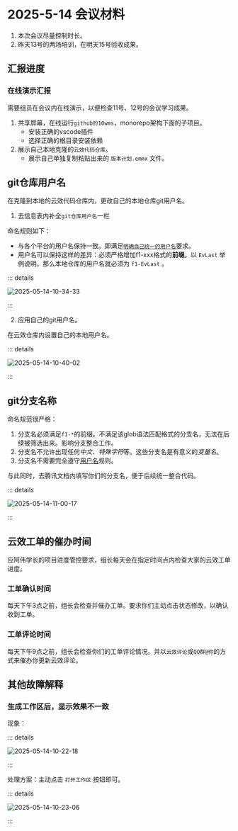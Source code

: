 # 2025-5-14 会议材料

1. 本次会议尽量控制时长。
2. 昨天13号的两场培训，在明天15号验收成果。

## 汇报进度

### 在线演示汇报

需要组员在会议内在线演示，以便检查11号、12号的会议学习成果。

1. 共享屏幕，在线运行`github的10wms`，monorepo架构下面的子项目。
   - 安装正确的vscode插件
   - 选择正确的根目录安装依赖
2. 展示自己本地克隆的`云效代码仓库`。
   - 展示自己单独复制粘贴出来的 `版本计划.emmx` 文件。

## git仓库用户名

在克隆到本地的云效代码仓库内，更改自己的本地仓库git用户名。

1. 去信息表内补全`git仓库用户名`一栏

命名规则如下：

- 与各个平台的用户名保持一致。即满足[`明确自己统一的用户名`](../2025-5-11/index.md#明确自己统一的用户名)要求。
- 用户名可以保持这样的差异：必须严格增加f1-xxx格式的**前缀**。以 `EvLast` 举例说明，那么本地仓库的用户名就必须为 `f1-EvLast` 。

::: details

![2025-05-14-10-34-33](https://s2.loli.net/2025/05/14/pxZbiD6V7lEcLNG.png)

:::

2. 应用自己的git用户名。

在云效仓库内设置自己的本地用户名。

::: details

![2025-05-14-10-40-02](https://s2.loli.net/2025/05/14/QCW2vA4lpfmESwg.png)

:::

## git分支名称

命名规范很严格：

1. 分支名必须满足`f1-*`的前缀。不满足该glob语法匹配格式的分支名，无法在后续被筛选出来。影响分支整合工作。
2. 分支名不允许出现任何*中文、特殊字符*等。这些分支名是有意义的*变量名*。
3. 分支名不需要完全遵守[用户名](../2025-5-11/index.md#明确自己统一的用户名)规则。

与此同时，去腾讯文档内填写你们的分支名，便于后续统一整合代码。

::: details

![2025-05-14-11-00-17](https://s2.loli.net/2025/05/14/lJiLVXuWIK5Gd6U.png)

:::

## 云效工单的催办时间

应阿伟学长的项目进度管控要求，组长每天会在指定时间点内检查大家的云效工单进度。

### 工单确认时间

每天下午3点之前，组长会检查并催办工单。要求你们主动点击状态修改，以确认收到工单。

### 工单评论时间

每天下午9点之前，组长会检查你们的工单评论情况。并以`云效评论`或`QQ群@你`的方式来催办你更新云效评论。

## 其他故障解释

### 生成工作区后，显示效果不一致

现象：

::: details

![2025-05-14-10-22-18](https://s2.loli.net/2025/05/14/Nrig5jS6qzkQC4F.png)

:::

处理方案：主动点击 `打开工作区` 按钮即可。

::: details

![2025-05-14-10-23-06](https://s2.loli.net/2025/05/14/CEfaZjnry3eDW9s.png)

:::

